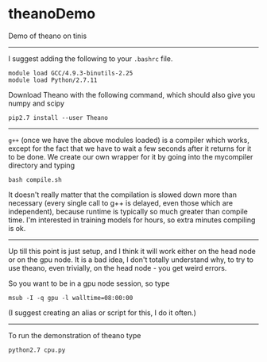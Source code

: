 # theanoDemo
Demo of theano on tinis

---
I suggest adding the following to your `.bashrc` file.
```
module load GCC/4.9.3-binutils-2.25
module load Python/2.7.11
```

Download Theano with the following command, which should also give you numpy and scipy
```
pip2.7 install --user Theano
```

---

`g++` (once we have the above modules loaded) is a compiler which works, except for the fact that we have to wait a few seconds after it returns for it to be done. 
We create our own wrapper for it by going into the mycompiler directory and typing 
```
bash compile.sh
```

It doesn't really matter that the compilation is slowed down more than necessary (every single call to g++ is delayed, even those which are independent), because runtime is typically so much greater than compile time. I'm interested in training models for hours, so extra minutes compiling is ok. 

---
Up till this point is just setup, and I think it will work either on the head node or on the gpu node. It is a bad idea, I don't totally understand why, to try to use theano, even trivially, on the head node - you get weird errors.

So you want to be in a gpu node session, so type
```
msub -I -q gpu -l walltime=08:00:00
```

(I suggest creating an alias or script for this, I do it often.)

---
To run the demonstration of theano type
```
python2.7 cpu.py  

```

